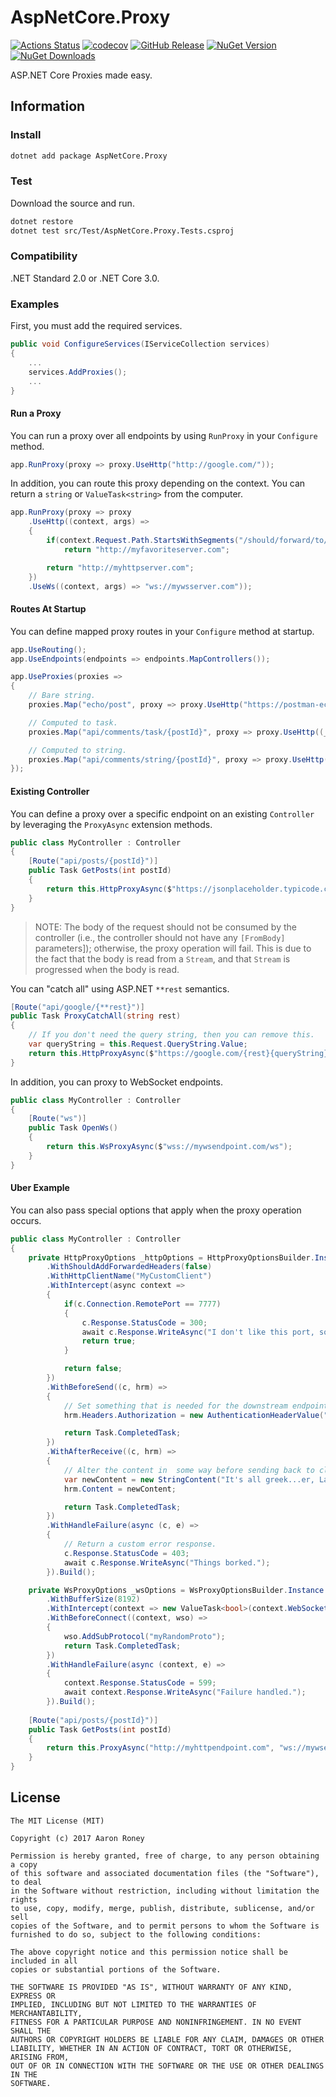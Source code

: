 # AspNetCore.Proxy

[![Actions Status](https://github.com/twitchax/AspNetCore.Proxy/workflows/build/badge.svg)](https://github.com/twitchax/AspNetCore.Proxy/actions)
[![codecov](https://codecov.io/gh/twitchax/AspNetCore.Proxy/branch/master/graph/badge.svg)](https://codecov.io/gh/twitchax/AspNetCore.Proxy)
[![GitHub Release](https://img.shields.io/github/release/twitchax/aspnetcore.proxy.svg)](https://github.com/twitchax/aspnetcore.proxy/releases)
[![NuGet Version](https://img.shields.io/nuget/v/aspnetcore.proxy.svg)](https://www.nuget.org/packages/aspnetcore.proxy/)
[![NuGet Downloads](https://img.shields.io/nuget/dt/aspnetcore.proxy.svg)](https://www.nuget.org/packages/aspnetcore.proxy/)

ASP.NET Core Proxies made easy.

## Information

### Install

```bash
dotnet add package AspNetCore.Proxy
```

### Test

Download the source and run.

```bash
dotnet restore
dotnet test src/Test/AspNetCore.Proxy.Tests.csproj
```

### Compatibility

.NET Standard 2.0 or .NET Core 3.0.

### Examples

First, you must add the required services.

```csharp
public void ConfigureServices(IServiceCollection services)
{
    ...
    services.AddProxies();
    ...
}
```

#### Run a Proxy

You can run a proxy over all endpoints by using `RunProxy` in your `Configure` method.

```csharp
app.RunProxy(proxy => proxy.UseHttp("http://google.com/"));
```

In addition, you can route this proxy depending on the context.  You can return a `string` or `ValueTask<string>` from the computer.

```csharp
app.RunProxy(proxy => proxy
    .UseHttp((context, args) =>
    {
        if(context.Request.Path.StartsWithSegments("/should/forward/to/favorite"))
            return "http://myfavoriteserver.com";

        return "http://myhttpserver.com";
    })
    .UseWs((context, args) => "ws://mywsserver.com"));
```

#### Routes At Startup

You can define mapped proxy routes in your `Configure` method at startup.

```csharp
app.UseRouting();
app.UseEndpoints(endpoints => endpoints.MapControllers());

app.UseProxies(proxies =>
{
    // Bare string.
    proxies.Map("echo/post", proxy => proxy.UseHttp("https://postman-echo.com/post"));

    // Computed to task.
    proxies.Map("api/comments/task/{postId}", proxy => proxy.UseHttp((_, args) => new ValueTask<string>($"https://jsonplaceholder.typicode.com/comments/{args["postId"]}")));

    // Computed to string.
    proxies.Map("api/comments/string/{postId}", proxy => proxy.UseHttp((_, args) => $"https://jsonplaceholder.typicode.com/comments/{args["postId"]}"));
});
```

#### Existing Controller

You can define a proxy over a specific endpoint on an existing `Controller` by leveraging the `ProxyAsync` extension methods.

```csharp
public class MyController : Controller
{
    [Route("api/posts/{postId}")]
    public Task GetPosts(int postId)
    {
        return this.HttpProxyAsync($"https://jsonplaceholder.typicode.com/posts/{postId}");
    }
}
```

> NOTE: The body of the request should not be consumed by the controller (i.e., the controller should not have any `[FromBody]` parameters]); 
> otherwise, the proxy operation will fail.  This is due to the fact that the body is read from a `Stream`, and that `Stream` is progressed 
> when the body is read.

You can "catch all" using ASP.NET `**rest` semantics.

```csharp
[Route("api/google/{**rest}")]
public Task ProxyCatchAll(string rest)
{
    // If you don't need the query string, then you can remove this.
    var queryString = this.Request.QueryString.Value;
    return this.HttpProxyAsync($"https://google.com/{rest}{queryString}");
}
```

In addition, you can proxy to WebSocket endpoints.

```csharp
public class MyController : Controller
{
    [Route("ws")]
    public Task OpenWs()
    {
        return this.WsProxyAsync($"wss://mywsendpoint.com/ws");
    }
}
```

#### Uber Example

You can also pass special options that apply when the proxy operation occurs.

```csharp
public class MyController : Controller
{
    private HttpProxyOptions _httpOptions = HttpProxyOptionsBuilder.Instance
        .WithShouldAddForwardedHeaders(false)
        .WithHttpClientName("MyCustomClient")
        .WithIntercept(async context =>
        {
            if(c.Connection.RemotePort == 7777)
            {
                c.Response.StatusCode = 300;
                await c.Response.WriteAsync("I don't like this port, so I am not proxying this request!");
                return true;
            }

            return false;
        })
        .WithBeforeSend((c, hrm) =>
        {
            // Set something that is needed for the downstream endpoint.
            hrm.Headers.Authorization = new AuthenticationHeaderValue("Basic");

            return Task.CompletedTask;
        })
        .WithAfterReceive((c, hrm) =>
        {
            // Alter the content in  some way before sending back to client.
            var newContent = new StringContent("It's all greek...er, Latin...to me!");
            hrm.Content = newContent;

            return Task.CompletedTask;
        })
        .WithHandleFailure(async (c, e) =>
        {
            // Return a custom error response.
            c.Response.StatusCode = 403;
            await c.Response.WriteAsync("Things borked.");
        }).Build();

    private WsProxyOptions _wsOptions = WsProxyOptionsBuilder.Instance
        .WithBufferSize(8192)
        .WithIntercept(context => new ValueTask<bool>(context.WebSockets.WebSocketRequestedProtocols.Contains("interceptedProtocol")))
        .WithBeforeConnect((context, wso) =>
        {
            wso.AddSubProtocol("myRandomProto");
            return Task.CompletedTask;
        })
        .WithHandleFailure(async (context, e) =>
        {
            context.Response.StatusCode = 599;
            await context.Response.WriteAsync("Failure handled.");
        }).Build();
    
    [Route("api/posts/{postId}")]
    public Task GetPosts(int postId)
    {
        return this.ProxyAsync("http://myhttpendpoint.com", "ws://mywsendpoint.com", _httpOptions, _wsOptions);
    }
}
```

## License

```
The MIT License (MIT)

Copyright (c) 2017 Aaron Roney

Permission is hereby granted, free of charge, to any person obtaining a copy
of this software and associated documentation files (the "Software"), to deal
in the Software without restriction, including without limitation the rights
to use, copy, modify, merge, publish, distribute, sublicense, and/or sell
copies of the Software, and to permit persons to whom the Software is
furnished to do so, subject to the following conditions:

The above copyright notice and this permission notice shall be included in all
copies or substantial portions of the Software.

THE SOFTWARE IS PROVIDED "AS IS", WITHOUT WARRANTY OF ANY KIND, EXPRESS OR
IMPLIED, INCLUDING BUT NOT LIMITED TO THE WARRANTIES OF MERCHANTABILITY,
FITNESS FOR A PARTICULAR PURPOSE AND NONINFRINGEMENT. IN NO EVENT SHALL THE
AUTHORS OR COPYRIGHT HOLDERS BE LIABLE FOR ANY CLAIM, DAMAGES OR OTHER
LIABILITY, WHETHER IN AN ACTION OF CONTRACT, TORT OR OTHERWISE, ARISING FROM,
OUT OF OR IN CONNECTION WITH THE SOFTWARE OR THE USE OR OTHER DEALINGS IN THE
SOFTWARE.
```
